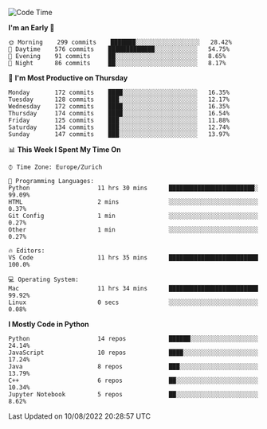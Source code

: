 <!--START_SECTION:waka-->
![Code Time](http://img.shields.io/badge/Code%20Time-0%20secs-blue)

**I'm an Early 🐤** 

```text
🌞 Morning    299 commits    ███████░░░░░░░░░░░░░░░░░░   28.42% 
🌆 Daytime    576 commits    █████████████░░░░░░░░░░░░   54.75% 
🌃 Evening    91 commits     ██░░░░░░░░░░░░░░░░░░░░░░░   8.65% 
🌙 Night      86 commits     ██░░░░░░░░░░░░░░░░░░░░░░░   8.17%

```
📅 **I'm Most Productive on Thursday** 

```text
Monday       172 commits    ████░░░░░░░░░░░░░░░░░░░░░   16.35% 
Tuesday      128 commits    ███░░░░░░░░░░░░░░░░░░░░░░   12.17% 
Wednesday    172 commits    ████░░░░░░░░░░░░░░░░░░░░░   16.35% 
Thursday     174 commits    ████░░░░░░░░░░░░░░░░░░░░░   16.54% 
Friday       125 commits    ███░░░░░░░░░░░░░░░░░░░░░░   11.88% 
Saturday     134 commits    ███░░░░░░░░░░░░░░░░░░░░░░   12.74% 
Sunday       147 commits    ███░░░░░░░░░░░░░░░░░░░░░░   13.97%

```


📊 **This Week I Spent My Time On** 

```text
⌚︎ Time Zone: Europe/Zurich

💬 Programming Languages: 
Python                   11 hrs 30 mins      ████████████████████████░   99.09% 
HTML                     2 mins              ░░░░░░░░░░░░░░░░░░░░░░░░░   0.37% 
Git Config               1 min               ░░░░░░░░░░░░░░░░░░░░░░░░░   0.27% 
Other                    1 min               ░░░░░░░░░░░░░░░░░░░░░░░░░   0.27%

🔥 Editors: 
VS Code                  11 hrs 35 mins      █████████████████████████   100.0%

💻 Operating System: 
Mac                      11 hrs 34 mins      █████████████████████████   99.92% 
Linux                    0 secs              ░░░░░░░░░░░░░░░░░░░░░░░░░   0.08%

```

**I Mostly Code in Python** 

```text
Python                   14 repos            ██████░░░░░░░░░░░░░░░░░░░   24.14% 
JavaScript               10 repos            ████░░░░░░░░░░░░░░░░░░░░░   17.24% 
Java                     8 repos             ███░░░░░░░░░░░░░░░░░░░░░░   13.79% 
C++                      6 repos             ██░░░░░░░░░░░░░░░░░░░░░░░   10.34% 
Jupyter Notebook         5 repos             ██░░░░░░░░░░░░░░░░░░░░░░░   8.62%

```



 Last Updated on 10/08/2022 20:28:57 UTC
<!--END_SECTION:waka-->　　
